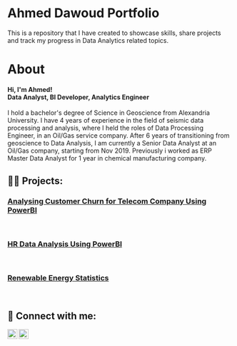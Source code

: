 # Ahmed Dawoud Portfolio

This is a repository that I have created to showcase skills, share projects and track my progress in Data Analytics related topics.

# About
<h4>Hi, I'm Ahmed! <br/><a>Data Analyst</a>, <a>BI Developer</a>, <a>Analytics Engineer</a></h4>

I hold a bachelor's degree of Science in Geoscience from Alexandria University. I have 4 years of experience in the field of seismic data processing and analysis, where I held the roles of Data Processing Engineer, in an Oil/Gas service company. After 6 years of transitioning from geoscience to Data Analysis, I am currently a Senior Data Analyst at an Oil/Gas company, starting from Nov 2019. Previously i worked as ERP Master Data Analyst for 1 year in chemical manufacturing company.<br/>

<h2>👨‍💻 Projects:</h2>

<h3><p><a href="https://www.github.com/HamadaDawoud/Cust_Churn_PBI">Analysing Customer Churn for Telecom Company Using PowerBI</a></p></h3>
<br/>
<h3><p><a href="https://github.com/HamadaDawoud/HR_Analytics">HR Data Analysis Using PowerBI</a></p></h3>
<br/>
<h3><p><a href="https://github.com/HamadaDawoud/Energy-Statistics/blob/main/World%2BEnergy%2BStatistics.ipynb">Renewable Energy Statistics</a></p></h3>
<br/>
<h2> 🤳 Connect with me:</h2>

[<img align="left" alt="AhmedDawoud | OutLook" width="22px" src="https://cdn.jsdelivr.net/npm/simple-icons@v3/icons/microsoftoutlook.svg" />][outlook]
[<img align="left" alt="AhmedDawoud | LinkedIn" width="22px" src="https://cdn.jsdelivr.net/npm/simple-icons@v3/icons/linkedin.svg" />][linkedin]

[outlook]: https://www.ahmed_daoud90@hotmail.com
[linkedin]: https://www.linkedin.com/in/ahmed-dawoud-964a5b148



